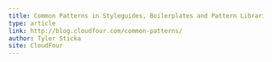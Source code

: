 ```yaml
---
title: Common Patterns in Styleguides, Boilerplates and Pattern Libraries
type: article
link: http://blog.cloudfour.com/common-patterns/
author: Tyler Sticka
site: CloudFour
---
```

